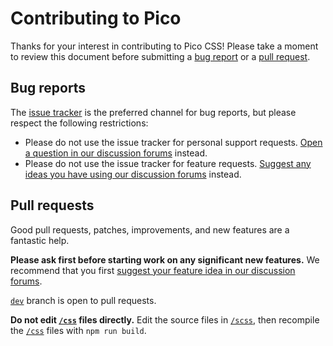 # Contributing to Pico

Thanks for your interest in contributing to Pico CSS! Please take a moment to review this document before submitting a [bug report](https://github.com/picocss/pico/issues) or a [pull request](https://github.com/picocss/pico/pulls).

## Bug reports

The [issue tracker]((https://github.com/picocss/pico/issues)) is the preferred channel for bug reports, but please respect the following restrictions:
- Please do not use the issue tracker for personal support requests. [Open a question in our discussion forums](https://github.com/picocss/pico/discussions/new?category=help) instead.
- Please do not use the issue tracker for feature requests. [Suggest any ideas you have using our discussion forums](https://github.com/picocss/pico/discussions/new?category=ideas) instead.

## Pull requests

Good pull requests, patches, improvements, and new features are a fantastic help.

**Please ask first before starting work on any significant new features.**
We recommend that you first [suggest your feature idea in our discussion forums](https://github.com/picocss/pico/discussions/new?category=ideas).

[`dev`](https://github.com/picocss/pico/tree/dev) branch is open to pull requests.

**Do not edit [`/css`](https://github.com/picocss/pico/tree/master/css) files directly.** Edit the source files in [`/scss`](https://github.com/picocss/pico/tree/master/scss), then recompile the [`/css`](https://github.com/picocss/pico/tree/master/css) files with `npm run build`.